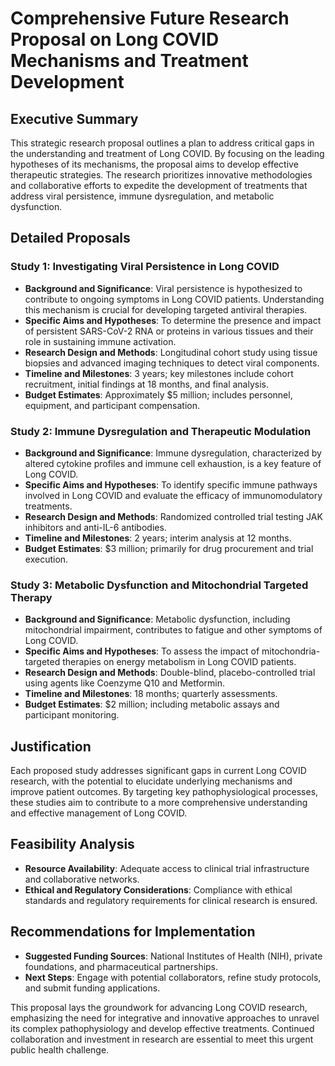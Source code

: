 # Comprehensive Future Research Proposal on Long COVID Mechanisms and Treatment Development

## Executive Summary
This strategic research proposal outlines a plan to address critical gaps in the understanding and treatment of Long COVID. By focusing on the leading hypotheses of its mechanisms, the proposal aims to develop effective therapeutic strategies. The research prioritizes innovative methodologies and collaborative efforts to expedite the development of treatments that address viral persistence, immune dysregulation, and metabolic dysfunction.

## Detailed Proposals

### Study 1: Investigating Viral Persistence in Long COVID
- **Background and Significance**: Viral persistence is hypothesized to contribute to ongoing symptoms in Long COVID patients. Understanding this mechanism is crucial for developing targeted antiviral therapies.
- **Specific Aims and Hypotheses**: To determine the presence and impact of persistent SARS-CoV-2 RNA or proteins in various tissues and their role in sustaining immune activation.
- **Research Design and Methods**: Longitudinal cohort study using tissue biopsies and advanced imaging techniques to detect viral components.
- **Timeline and Milestones**: 3 years; key milestones include cohort recruitment, initial findings at 18 months, and final analysis.
- **Budget Estimates**: Approximately $5 million; includes personnel, equipment, and participant compensation.

### Study 2: Immune Dysregulation and Therapeutic Modulation
- **Background and Significance**: Immune dysregulation, characterized by altered cytokine profiles and immune cell exhaustion, is a key feature of Long COVID.
- **Specific Aims and Hypotheses**: To identify specific immune pathways involved in Long COVID and evaluate the efficacy of immunomodulatory treatments.
- **Research Design and Methods**: Randomized controlled trial testing JAK inhibitors and anti-IL-6 antibodies.
- **Timeline and Milestones**: 2 years; interim analysis at 12 months.
- **Budget Estimates**: $3 million; primarily for drug procurement and trial execution.

### Study 3: Metabolic Dysfunction and Mitochondrial Targeted Therapy
- **Background and Significance**: Metabolic dysfunction, including mitochondrial impairment, contributes to fatigue and other symptoms of Long COVID.
- **Specific Aims and Hypotheses**: To assess the impact of mitochondria-targeted therapies on energy metabolism in Long COVID patients.
- **Research Design and Methods**: Double-blind, placebo-controlled trial using agents like Coenzyme Q10 and Metformin.
- **Timeline and Milestones**: 18 months; quarterly assessments.
- **Budget Estimates**: $2 million; including metabolic assays and participant monitoring.

## Justification
Each proposed study addresses significant gaps in current Long COVID research, with the potential to elucidate underlying mechanisms and improve patient outcomes. By targeting key pathophysiological processes, these studies aim to contribute to a more comprehensive understanding and effective management of Long COVID.

## Feasibility Analysis
- **Resource Availability**: Adequate access to clinical trial infrastructure and collaborative networks.
- **Ethical and Regulatory Considerations**: Compliance with ethical standards and regulatory requirements for clinical research is ensured.

## Recommendations for Implementation
- **Suggested Funding Sources**: National Institutes of Health (NIH), private foundations, and pharmaceutical partnerships.
- **Next Steps**: Engage with potential collaborators, refine study protocols, and submit funding applications.

This proposal lays the groundwork for advancing Long COVID research, emphasizing the need for integrative and innovative approaches to unravel its complex pathophysiology and develop effective treatments. Continued collaboration and investment in research are essential to meet this urgent public health challenge.